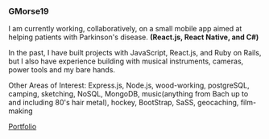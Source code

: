 ### GMorse19

I am currently working, collaboratively, on a small mobile app aimed at helping patients with Parkinson's disease. **(React.js, React Native, and C#)**

In the past, I have built projects with JavaScript, React.js, and Ruby on Rails, but I also have experience building with musical instruments, cameras, power tools and my bare hands.

Other Areas of Interest: Express.js, Node.js, wood-working, postgreSQL, camping, sketching, NoSQL, MongoDB, music(anything from Bach up to and including 80's hair metal), hockey, BootStrap, SaSS, geocaching, film-making

[Portfolio](https://gmorse19.github.io/)


<!--
**GMorse19/GMorse19** is a ✨ _special_ ✨ repository because its `README.md` (this file) appears on your GitHub profile.

Here are some ideas to get you started:

- 🔭 I’m currently working on ...
- 🌱 I’m currently learning ...
- 👯 I’m looking to collaborate on ...
- 🤔 I’m looking for help with ...
- 💬 Ask me about ...
- 📫 How to reach me: ...
- 😄 Pronouns: ...
- ⚡ Fun fact: ...
-->
